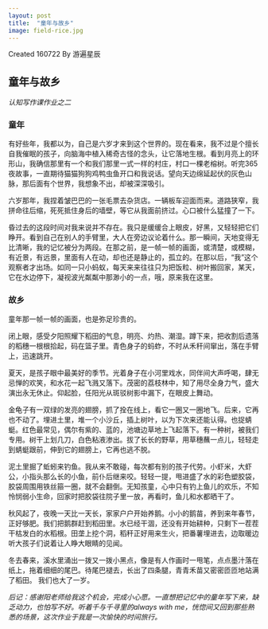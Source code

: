 ```yaml
---
layout: post
title:  "童年与故乡"
image: field-rice.jpg
---
```


Created 160722 
By 游遍星辰



## 童年与故乡  

*认知写作课作业之二*


### 童年
有好些年，我都以为，自己是六岁才来到这个世界的。现在看来，我不过是个擅长自我催眠的孩子，向脑海中植入稀奇古怪的念头，让它落地生根。看到月亮上的环形山，我确信那里有一个和我们那里一式一样的村庄，村口一棵老榕树。听完365夜故事，一直期待猫猫狗狗鸡鸭虫鱼开口和我说话。望向天边绵延起伏的灰色山脉，那后面有个世界，我想象不出，却被深深吸引。

六岁那年，我捏着皱巴巴的一张毛票去杂货店。一辆板车迎面而来。道路狭窄，我拼命往后缩，死死抵住身后的墙壁，等它从我面前挤过。心口被什么猛撞了一下。

昏过去的这段时间对我来说并不存在。我只是缓缓合上眼皮，好黑，又轻轻把它们睁开。看到自己在别人的手臂里，大人在旁边议论着什么。那一瞬间，天地变得无比清晰，我的记忆被分为两段。在那之前，是一帧一帧的画面，或清楚，或模糊，有近景，有远景，里面有人在动，却也还是静止的，孤立的。在那以后，“我”这个观察者才出场。如同一只小蚂蚁，每天来来往往只为把饭粒、树叶搬回家，某天，它在水边停下，凝视波光粼粼中那渺小的一点，哦，原来我在这里。

### 故乡

童年那一帧一帧的画面，也是弥足珍贵的。

闭上眼，感受夕阳照耀下稻田的气息，明亮、灼热、潮湿。蹲下来，把收割后遗落的稻穗一根根拾起，码在篮子里。青色身子的蚂蚱，不时从禾秆间窜出，落在手臂上，迅速跳开。

夏天，是孩子眼中最美好的季节。光着身子在小河里戏水，同伴间大声呼喝，肆无忌惮的欢笑，和水花一起飞溅又落下。茂密的荔枝林中，知了用尽全身力气，盛大演出永无休止。仰起脸，任阳光从斑驳树影中漏下，在眼皮上舞动。

金龟子有一双绿的发亮的翅膀，抓了拴在线上，看它一圈又一圈地飞。后来，它再也不动了。埋进土里，堆一个小沙丘，插上树叶，以为下次来还能认得。也捉蜻蜓。红色最常见，偶尔有紫的、蓝的，池塘边草地上飞起落下。有一种树，被我们专用。树干上划几刀，白色粘液渗出。拔了长长的野草，用草穗蘸一点儿，轻轻走到蜻蜓跟前，伸到它的翅膀上，它再也逃不脱。

泥土里掘了蚯蚓来钓鱼。我从来不敢碰，每次都有别的孩子代劳。小虾米，大虾公，小指头那么长的小鱼，前仆后继来咬。轻轻一提，甩进盛了水的彩色塑胶袋，胶袋周围用铁丝箍一圈，就不会翻倒。无知孩童，心中只有钓上鱼儿的欢乐，不知怜悯弱小生命，回家时把胶袋往院子里一放，再看时，鱼儿和水都晒干了。

秋风起了，夜晚一天比一天长，家家户户开始养鹅。小小的鹅苗，养到来年春节，正好够肥。我们把鹅群赶到稻田里。水已经干涸，还没有开始耕种，只剩下一茬茬干枯发白的水稻根。田垄上挖个洞，稻秆正好用来生火，把番薯埋进去，边取暖边听大孩子们说着让人睁大眼睛的见闻。

冬去春来，溪水里涌出一拨又一拨小黑点，像是有人作画时一甩笔，点点墨汁落在纸上，拖着细细的尾巴。待尾巴褪去，长出了四条腿，青青禾苗又密密匝匝地站满了稻田。 我们也大了一岁。 

*后记：感谢阳老师给我这个机会，完成小心愿。一直想把记忆中的童年写下来，缺乏动力，也怕写不好。听着千与千寻里的always with me，恍惚间又回到那些熟悉的场景，这次作业于我是一次愉快的时间旅行。*
